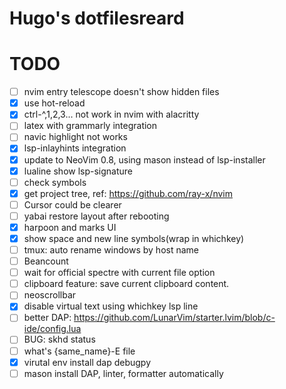 # Hugo's dotfilesreard

# TODO
<!-- - [ ] customize FZF search rules in terminal, it can be the same as telescope.lua -->
- [ ] nvim entry telescope doesn't show hidden files
- [x] use hot-reload
- [x] ctrl-^,1,2,3... not work in nvim with alacritty
- [ ] latex with grammarly integration
- [ ] navic highlight not works
- [x] lsp-inlayhints integration
- [x] update to NeoVim 0.8, using mason instead of lsp-installer
- [x] lualine show lsp-signature
- [ ] check symbols
- [x] get project tree, ref: https://github.com/ray-x/nvim
- [ ] Cursor could be clearer
- [ ] yabai restore layout after rebooting
- [x] harpoon and marks UI
- [x] show space and new line symbols(wrap in whichkey)
- [ ] tmux: auto rename windows by host name
- [ ] Beancount
- [ ] wait for official spectre with current file option
- [ ] clipboard feature: save current clipboard content.
- [ ] neoscrollbar
- [x] disable virtual text using whichkey lsp line
- [ ] better DAP: https://github.com/LunarVim/starter.lvim/blob/c-ide/config.lua 
- [ ] BUG: skhd status
- [ ] what's {same_name}-E file
- [x] virutal env install dap debugpy
- [ ] mason install DAP, linter, formatter automatically
